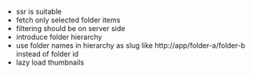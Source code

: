 - ssr is suitable
- fetch only selected folder items
- filtering should be on server side
- introduce folder hierarchy
- use folder names in hierarchy as slug like http://app/folder-a/folder-b instead of folder id
- lazy load thumbnails